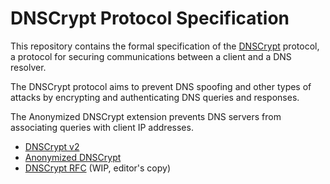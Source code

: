 # DNSCrypt Protocol Specification

This repository contains the formal specification of the [DNSCrypt](https://dnscrypt.info) protocol, a protocol for securing communications between a client and a DNS resolver.

The DNSCrypt protocol aims to prevent DNS spoofing and other types of attacks by encrypting and authenticating DNS queries and responses.

The Anonymized DNSCrypt extension prevents DNS servers from associating queries with client IP addresses.

- [DNSCrypt v2](https://raw.githubusercontent.com/DNSCrypt/dnscrypt-protocol/master/DNSCRYPT-V2-PROTOCOL.txt)
- [Anonymized DNSCrypt](https://raw.githubusercontent.com/DNSCrypt/dnscrypt-protocol/master/ANONYMIZED-DNSCRYPT.txt)
- [DNSCrypt RFC](https://dnscrypt.github.io/dnscrypt-protocol/#go.draft-denis-dprive-dnscrypt.html) (WIP, editor's copy)